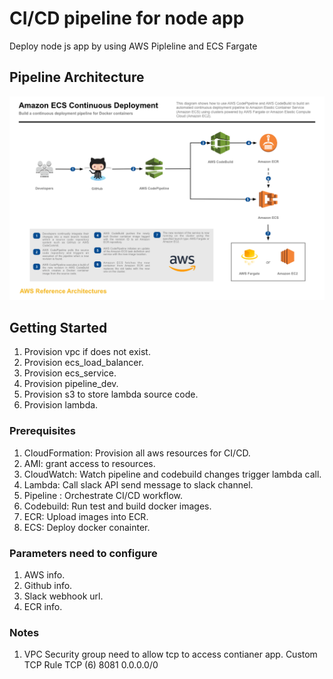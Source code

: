 # CI/CD pipeline for node app

Deploy node js app by using AWS Pipleline and ECS Fargate

## Pipeline Architecture
![](images/architecture.png)

## Getting Started

1. Provision vpc if does not exist.
2. Provision ecs_load_balancer. 
3. Provision ecs_service.
4. Provision pipeline_dev.
5. Provision s3 to store lambda source code.
6. Provision lambda.


### Prerequisites

1. CloudFormation: Provision all aws resources for CI/CD.
2. AMI: grant access to resources.
3. CloudWatch: Watch pipeline and codebuild changes trigger lambda call.
4. Lambda: Call slack API send message to slack channel.
5. Pipeline : Orchestrate CI/CD workflow.
6. Codebuild: Run test and build docker images.
7. ECR: Upload images into ECR.
8. ECS: Deploy docker conainter.


### Parameters need to configure

1. AWS info.
1. Github info.
2. Slack webhook url.
3. ECR info.


### Notes

1. VPC Security group need to allow tcp to access contianer app. Custom TCP Rule TCP (6) 8081 0.0.0.0/0


